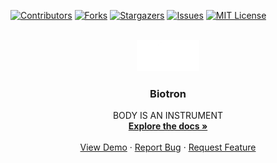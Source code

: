 <div id="top"></div>

<!-- PROJECT SHIELDS -->
<!--
*** I'm using markdown "reference style" links for readability.
*** Reference links are enclosed in brackets [ ] instead of parentheses ( ).
*** See the bottom of this document for the declaration of the reference variables
*** for contributors-url, forks-url, etc. This is an optional, concise syntax you may use.
*** https://www.markdownguide.org/basic-syntax/#reference-style-links
-->
[![Contributors][contributors-shield]][contributors-url]
[![Forks][forks-shield]][forks-url]
[![Stargazers][stars-shield]][stars-url]
[![Issues][issues-shield]][issues-url]
[![MIT License][license-shield]][license-url]


<!-- PROJECT LOGO -->
<br />
<div align="center">
  <a href="https://github.com/Playtronica">
    <img src="images/logo.png" alt="Logo" width="100">
  </a>

<h3 align="center">Biotron</h3>

  <p align="center">
    BODY IS AN INSTRUMENT
    <br />
    <a href="https://github.com/Playtronica/Biotron"><strong>Explore the docs »</strong></a>
    <br />
    <br />
    <a href="#">View Demo</a>
    ·
    <a href="https://github.com/Playtronica/Biotron/issues">Report Bug</a>
    ·
    <a href="https://github.com/Playtronica/Biotron/issues">Request Feature</a>
  </p>
</div>



[//]: # (<!-- TABLE OF CONTENTS -->)

[//]: # (<details>)

[//]: # (  <summary>Table of Contents</summary>)

[//]: # (  <ol>)

[//]: # (    <li>)

[//]: # (      <a href="#about-the-project">About The Project</a>)

[//]: # (      <ul>)

[//]: # (        <li><a href="#built-with">Built With</a></li>)

[//]: # (      </ul>)

[//]: # (    </li>)

[//]: # (    <li>)

[//]: # (      <a href="#getting-started">Getting Started</a>)

[//]: # (      <ul>)

[//]: # (        <li><a href="#prerequisites">Prerequisites</a></li>)

[//]: # (        <li><a href="#installation">Installation</a></li>)

[//]: # (      </ul>)

[//]: # (    </li>)

[//]: # (    <li><a href="#contributing">Contributing</li>)

[//]: # (    <li><a href="#license">License</a></li>)

[//]: # (    <li><a href="#contact">Contact</a></li>)

[//]: # (    <li><a href="#acknowledgments">Acknowledgments</a></li>)

[//]: # (  </ol>)

[//]: # (</details>)






<!-- MARKDOWN LINKS & IMAGES -->
<!-- https://www.markdownguide.org/basic-syntax/#reference-style-links -->
[contributors-shield]: https://img.shields.io/github/contributors/Playtronica/Biotron.svg?style=for-the-badge
[contributors-url]: https://github.com/Playtronica/Biotron/graphs/contributors
[forks-shield]: https://img.shields.io/github/forks/Playtronica/Biotron.svg?style=for-the-badge
[forks-url]: https://github.com/Playtronica/Biotron/network/members
[stars-shield]: https://img.shields.io/github/stars/Playtronica/Biotron.svg?style=for-the-badge
[stars-url]: https://github.com/Playtronica/Biotron/stargazers
[issues-shield]: https://img.shields.io/github/issues/Playtronica/Biotron.svg?style=for-the-badge
[issues-url]: https://github.com/Playtronica/Biotron/issues
[license-shield]: https://img.shields.io/github/license/Playtronica/Biotron.svg?style=for-the-badge
[license-url]: https://github.com/Playtronica/Biotron/blob/master/LICENSE.txt
[linkedin-shield]: https://img.shields.io/badge/-LinkedIn-black.svg?style=for-the-badge&logo=linkedin&colorB=555
[linkedin-url]: https://linkedin.com/in/linkedin_username